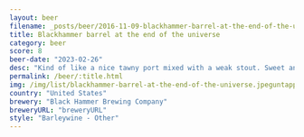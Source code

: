 ```yaml
---
layout: beer
filename: _posts/beer/2016-11-09-blackhammer-barrel-at-the-end-of-the-universe.md
title: Blackhammer barrel at the end of the universe
category: beer
score: 8
beer-date: "2023-02-26"
desc: "Kind of like a nice tawny port mixed with a weak stout. Sweet and delicious. Reminds me of Christmas"
permalink: /beer/:title.html
img: /img/list/blackhammer-barrel-at-the-end-of-the-universe.jpeguntappd: "https://untappd.com/b/black-hammer-brewing-company-barrel-at-the-end-of-the-universe/4716904"
country: "United States"
brewery: "Black Hammer Brewing Company"
breweryURL: "breweryURL"
style: "Barleywine - Other"
---
```

